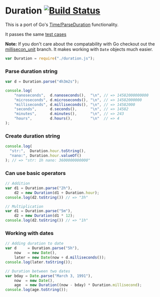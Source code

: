 # Duration [![Build Status](https://travis-ci.org/icholy/Duration.js.png?branch=master)](https://travis-ci.org/icholy/Duration.js)
This is a port of Go's [Time/ParseDuration](http://golang.org/pkg/time/#ParseDuration) functionality.

It passes the same [test cases](http://golang.org/src/pkg/time/time_test.go#L1194)

**Note:** If you don't care about the compatability with Go checkout out the [millisecon_unit](https://github.com/icholy/Duration.js/tree/millisecond_unit) branch. It makes working with `Date` objects much easier.

``` js
var Duration = require("./duration.js");
```

### Parse duration string
``` js
var d = Duration.parse("4h3m2s");

console.log(
    "nanoseconds",  d.nanoseconds(),  "\n", // => 14582000000000
    "microseconds", d.microseconds(), "\n", // => 14582000000
    "milliseconds", d.milliseconds(), "\n", // => 14582000
    "seconds",      d.seconds(),      "\n", // => 14582
    "minutes",      d.minutes(),      "\n", // => 243
    "hours",        d.hours(),        "\n"  // => 4
);
```

### Create duration string
``` js
console.log(
  "str:",  Duration.hour.toString(),
  "nano:", Duration.hour.valueOf()
); // => "str: 1h nano: 3600000000000"
```

### Can use basic operators
``` js
// Addition
var d1 = Duration.parse("2h"),
    d2 = new Duration(d1 + Duration.hour);
console.log(d2.toString()) // => "3h"

// Multiplication
var d1 = Duration.parse("5m"),
    d2 = new Duration(d1 * 12);
console.log(d2.toString()) // => "1h"
```

### Working with dates
``` js
// Adding duration to date
var d     = Duration.parse("5h"),
    now   = new Date(),
    later = new Date(now + d.milliseconds());
console.log(later.toString());

// Duration between two dates
var bday = Date.parse("March 3, 1991"),
    now  = new Date(),
    age  = new Duration((now - bday) * Duration.millisecond);
console.log(age.toString());
```

